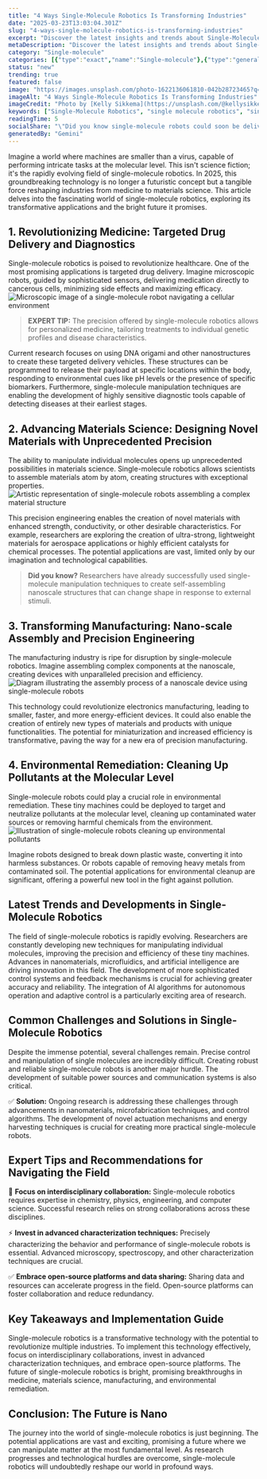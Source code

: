 ```yaml
---
title: "4 Ways Single-Molecule Robotics Is Transforming Industries"
date: "2025-03-23T13:03:04.301Z"
slug: "4-ways-single-molecule-robotics-is-transforming-industries"
excerpt: "Discover the latest insights and trends about Single-Molecule Robotics. This comprehensive guide covers everything you need to know about Single-Molecule Robotics in 2025."
metaDescription: "Discover the latest insights and trends about Single-Molecule Robotics. This comprehensive guide covers everything you need to know about Single-Molecule R..."
category: "Single-molecule"
categories: [{"type":"exact","name":"Single-molecule"},{"type":"general","name":"Nanotechnology"},{"type":"medium","name":"Nanomechanics"},{"type":"specific","name":"Molecular Motors"},{"type":"niche","name":"DNA Origami"}]
status: "new"
trending: true
featured: false
image: "https://images.unsplash.com/photo-1622136061810-042b28723465?q=85&w=1200&fit=max&fm=webp&auto=compress"
imageAlt: "4 Ways Single-Molecule Robotics Is Transforming Industries"
imageCredit: "Photo by [Kelly Sikkema](https://unsplash.com/@kellysikkema) on Unsplash"
keywords: ["Single-Molecule Robotics", "single molecule robotics", "single molecule manipulation", "nano robotics", "molecular machines", "dna robotics", "single molecule manipulation techniques", "buy single molecule robots", "applications of single molecule robotics", "single molecule force spectroscopy"]
readingTime: 5
socialShare: "\"Did you know single-molecule robots could soon be delivering targeted drugs directly to cancer cells, revolutionizing healthcare? The future of medicine is smaller than you think!\""
generatedBy: "Gemini"
---
```




Imagine a world where machines are smaller than a virus, capable of performing intricate tasks at the molecular level. This isn't science fiction; it's the rapidly evolving field of single-molecule robotics.  In 2025, this groundbreaking technology is no longer a futuristic concept but a tangible force reshaping industries from medicine to materials science. This article delves into the fascinating world of single-molecule robotics, exploring its transformative applications and the bright future it promises.

## 1. Revolutionizing Medicine: Targeted Drug Delivery and Diagnostics

Single-molecule robotics is poised to revolutionize healthcare.  One of the most promising applications is targeted drug delivery.  Imagine microscopic robots, guided by sophisticated sensors, delivering medication directly to cancerous cells, minimizing side effects and maximizing efficacy. ![Microscopic image of a single-molecule robot navigating a cellular environment](https://images.unsplash.com/photo-1603354350266-a8de3496163b?q=85&w=1200&fit=max&fm=webp&auto=compress)

> **EXPERT TIP:**  The precision offered by single-molecule robotics allows for personalized medicine, tailoring treatments to individual genetic profiles and disease characteristics.

Current research focuses on using DNA origami and other nanostructures to create these targeted delivery vehicles.  These structures can be programmed to release their payload at specific locations within the body, responding to environmental cues like pH levels or the presence of specific biomarkers.  Furthermore, single-molecule manipulation techniques are enabling the development of highly sensitive diagnostic tools capable of detecting diseases at their earliest stages.

## 2. Advancing Materials Science: Designing Novel Materials with Unprecedented Precision

The ability to manipulate individual molecules opens up unprecedented possibilities in materials science.  Single-molecule robotics allows scientists to assemble materials atom by atom, creating structures with exceptional properties. ![Artistic representation of single-molecule robots assembling a complex material structure](https://images.unsplash.com/photo-1605493624455-a56d6d312f6f?q=85&w=1200&fit=max&fm=webp&auto=compress)

This precision engineering enables the creation of novel materials with enhanced strength, conductivity, or other desirable characteristics.  For example, researchers are exploring the creation of ultra-strong, lightweight materials for aerospace applications or highly efficient catalysts for chemical processes.  The potential applications are vast, limited only by our imagination and technological capabilities.

> **Did you know?**  Researchers have already successfully used single-molecule manipulation techniques to create self-assembling nanoscale structures that can change shape in response to external stimuli.

## 3. Transforming Manufacturing: Nano-scale Assembly and Precision Engineering

The manufacturing industry is ripe for disruption by single-molecule robotics.  Imagine assembling complex components at the nanoscale, creating devices with unparalleled precision and efficiency. ![Diagram illustrating the assembly process of a nanoscale device using single-molecule robots](https://images.unsplash.com/photo-1603354351226-d82bd4a635a3?q=85&w=1200&fit=max&fm=webp&auto=compress)

This technology could revolutionize electronics manufacturing, leading to smaller, faster, and more energy-efficient devices.  It could also enable the creation of entirely new types of materials and products with unique functionalities.  The potential for miniaturization and increased efficiency is transformative, paving the way for a new era of precision manufacturing.

## 4. Environmental Remediation: Cleaning Up Pollutants at the Molecular Level

Single-molecule robots could play a crucial role in environmental remediation.  These tiny machines could be deployed to target and neutralize pollutants at the molecular level, cleaning up contaminated water sources or removing harmful chemicals from the environment. ![Illustration of single-molecule robots cleaning up environmental pollutants](https://images.unsplash.com/photo-1622962733255-935a059e5578?q=85&w=1200&fit=max&fm=webp&auto=compress)

Imagine robots designed to break down plastic waste, converting it into harmless substances.  Or robots capable of removing heavy metals from contaminated soil.  The potential applications for environmental cleanup are significant, offering a powerful new tool in the fight against pollution.

## Latest Trends and Developments in Single-Molecule Robotics

The field of single-molecule robotics is rapidly evolving.  Researchers are constantly developing new techniques for manipulating individual molecules, improving the precision and efficiency of these tiny machines.  Advances in nanomaterials, microfluidics, and artificial intelligence are driving innovation in this field.  The development of more sophisticated control systems and feedback mechanisms is crucial for achieving greater accuracy and reliability.  The integration of AI algorithms for autonomous operation and adaptive control is a particularly exciting area of research.

## Common Challenges and Solutions in Single-Molecule Robotics

Despite the immense potential, several challenges remain.  Precise control and manipulation of single molecules are incredibly difficult.  Creating robust and reliable single-molecule robots is another major hurdle.  The development of suitable power sources and communication systems is also critical.

✅ **Solution:**  Ongoing research is addressing these challenges through advancements in nanomaterials, microfabrication techniques, and control algorithms.  The development of novel actuation mechanisms and energy harvesting techniques is crucial for creating more practical single-molecule robots.

## Expert Tips and Recommendations for Navigating the Field

🔑 **Focus on interdisciplinary collaboration:**  Single-molecule robotics requires expertise in chemistry, physics, engineering, and computer science.  Successful research relies on strong collaborations across these disciplines.

⚡ **Invest in advanced characterization techniques:**  Precisely characterizing the behavior and performance of single-molecule robots is essential.  Advanced microscopy, spectroscopy, and other characterization techniques are crucial.

✅ **Embrace open-source platforms and data sharing:**  Sharing data and resources can accelerate progress in the field.  Open-source platforms can foster collaboration and reduce redundancy.

## Key Takeaways and Implementation Guide

Single-molecule robotics is a transformative technology with the potential to revolutionize multiple industries.  To implement this technology effectively, focus on interdisciplinary collaborations, invest in advanced characterization techniques, and embrace open-source platforms.  The future of single-molecule robotics is bright, promising breakthroughs in medicine, materials science, manufacturing, and environmental remediation.

## Conclusion: The Future is Nano

The journey into the world of single-molecule robotics is just beginning.  The potential applications are vast and exciting, promising a future where we can manipulate matter at the most fundamental level.  As research progresses and technological hurdles are overcome, single-molecule robotics will undoubtedly reshape our world in profound ways.

